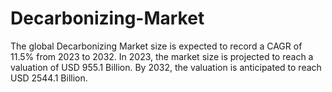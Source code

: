 # Decarbonizing-Market
The global Decarbonizing Market size is expected to record a CAGR of 11.5% from 2023 to 2032. In 2023, the market size is projected to reach a valuation of USD 955.1 Billion. By 2032, the valuation is anticipated to reach USD 2544.1 Billion.
